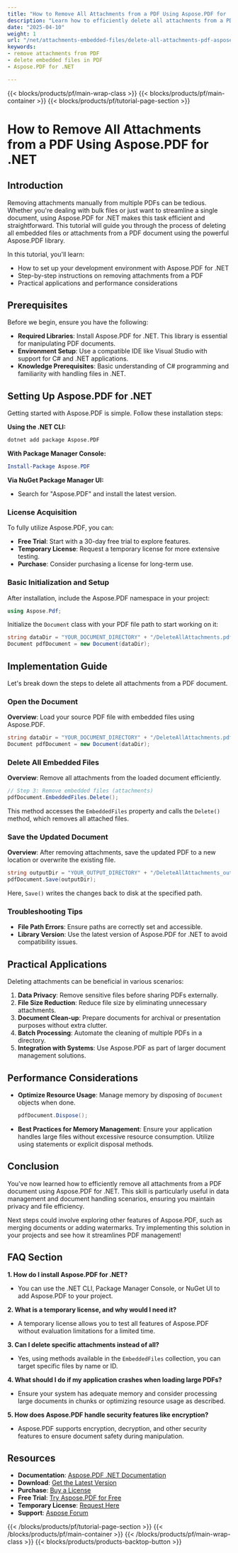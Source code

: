 ```yaml
---
title: "How to Remove All Attachments from a PDF Using Aspose.PDF for .NET"
description: "Learn how to efficiently delete all attachments from a PDF document using the powerful Aspose.PDF library. This step-by-step guide ensures your documents are clean and secure."
date: "2025-04-10"
weight: 1
url: "/net/attachments-embedded-files/delete-all-attachments-pdf-aspose-pdf-net/"
keywords:
- remove attachments from PDF
- delete embedded files in PDF
- Aspose.PDF for .NET

---
```


{{< blocks/products/pf/main-wrap-class >}}
{{< blocks/products/pf/main-container >}}
{{< blocks/products/pf/tutorial-page-section >}}


# How to Remove All Attachments from a PDF Using Aspose.PDF for .NET

## Introduction

Removing attachments manually from multiple PDFs can be tedious. Whether you're dealing with bulk files or just want to streamline a single document, using Aspose.PDF for .NET makes this task efficient and straightforward. This tutorial will guide you through the process of deleting all embedded files or attachments from a PDF document using the powerful Aspose.PDF library.

In this tutorial, you'll learn:
- How to set up your development environment with Aspose.PDF for .NET
- Step-by-step instructions on removing attachments from a PDF
- Practical applications and performance considerations

## Prerequisites

Before we begin, ensure you have the following:
- **Required Libraries**: Install Aspose.PDF for .NET. This library is essential for manipulating PDF documents.
- **Environment Setup**: Use a compatible IDE like Visual Studio with support for C# and .NET applications.
- **Knowledge Prerequisites**: Basic understanding of C# programming and familiarity with handling files in .NET.

## Setting Up Aspose.PDF for .NET

Getting started with Aspose.PDF is simple. Follow these installation steps:

**Using the .NET CLI:**

```bash
dotnet add package Aspose.PDF
```

**With Package Manager Console:**

```powershell
Install-Package Aspose.PDF
```

**Via NuGet Package Manager UI:**
- Search for "Aspose.PDF" and install the latest version.

### License Acquisition

To fully utilize Aspose.PDF, you can:
- **Free Trial**: Start with a 30-day free trial to explore features.
- **Temporary License**: Request a temporary license for more extensive testing.
- **Purchase**: Consider purchasing a license for long-term use.

### Basic Initialization and Setup

After installation, include the Aspose.PDF namespace in your project:

```csharp
using Aspose.Pdf;
```

Initialize the `Document` class with your PDF file path to start working on it:

```csharp
string dataDir = "YOUR_DOCUMENT_DIRECTORY" + "/DeleteAllAttachments.pdf";
Document pdfDocument = new Document(dataDir);
```

## Implementation Guide

Let's break down the steps to delete all attachments from a PDF document.

### Open the Document

**Overview**: Load your source PDF file with embedded files using Aspose.PDF.

```csharp
string dataDir = "YOUR_DOCUMENT_DIRECTORY" + "/DeleteAllAttachments.pdf";
Document pdfDocument = new Document(dataDir);
```

### Delete All Embedded Files

**Overview**: Remove all attachments from the loaded document efficiently.

```csharp
// Step 3: Remove embedded files (attachments)
pdfDocument.EmbeddedFiles.Delete();
```

This method accesses the `EmbeddedFiles` property and calls the `Delete()` method, which removes all attached files.

### Save the Updated Document

**Overview**: After removing attachments, save the updated PDF to a new location or overwrite the existing file.

```csharp
string outputDir = "YOUR_OUTPUT_DIRECTORY" + "/DeleteAllAttachments_out.pdf";
pdfDocument.Save(outputDir);
```

Here, `Save()` writes the changes back to disk at the specified path.

### Troubleshooting Tips

- **File Path Errors**: Ensure paths are correctly set and accessible.
- **Library Version**: Use the latest version of Aspose.PDF for .NET to avoid compatibility issues.

## Practical Applications

Deleting attachments can be beneficial in various scenarios:
1. **Data Privacy**: Remove sensitive files before sharing PDFs externally.
2. **File Size Reduction**: Reduce file size by eliminating unnecessary attachments.
3. **Document Clean-up**: Prepare documents for archival or presentation purposes without extra clutter.
4. **Batch Processing**: Automate the cleaning of multiple PDFs in a directory.
5. **Integration with Systems**: Use Aspose.PDF as part of larger document management solutions.

## Performance Considerations

- **Optimize Resource Usage**: Manage memory by disposing of `Document` objects when done.
  
  ```csharp
  pdfDocument.Dispose();
  ```

- **Best Practices for Memory Management**: Ensure your application handles large files without excessive resource consumption. Utilize using statements or explicit disposal methods.

## Conclusion

You've now learned how to efficiently remove all attachments from a PDF document using Aspose.PDF for .NET. This skill is particularly useful in data management and document handling scenarios, ensuring you maintain privacy and file efficiency.

Next steps could involve exploring other features of Aspose.PDF, such as merging documents or adding watermarks. Try implementing this solution in your projects and see how it streamlines PDF management!

## FAQ Section

**1. How do I install Aspose.PDF for .NET?**
- You can use the .NET CLI, Package Manager Console, or NuGet UI to add Aspose.PDF to your project.

**2. What is a temporary license, and why would I need it?**
- A temporary license allows you to test all features of Aspose.PDF without evaluation limitations for a limited time.

**3. Can I delete specific attachments instead of all?**
- Yes, using methods available in the `EmbeddedFiles` collection, you can target specific files by name or ID.

**4. What should I do if my application crashes when loading large PDFs?**
- Ensure your system has adequate memory and consider processing large documents in chunks or optimizing resource usage as described.

**5. How does Aspose.PDF handle security features like encryption?**
- Aspose.PDF supports encryption, decryption, and other security features to ensure document safety during manipulation.

## Resources

- **Documentation**: [Aspose.PDF .NET Documentation](https://reference.aspose.com/pdf/net/)
- **Download**: [Get the Latest Version](https://releases.aspose.com/pdf/net/)
- **Purchase**: [Buy a License](https://purchase.aspose.com/buy)
- **Free Trial**: [Try Aspose.PDF for Free](https://releases.aspose.com/pdf/net/)
- **Temporary License**: [Request Here](https://purchase.aspose.com/temporary-license/)
- **Support**: [Aspose Forum](https://forum.aspose.com/c/pdf/10)

{{< /blocks/products/pf/tutorial-page-section >}}
{{< /blocks/products/pf/main-container >}}
{{< /blocks/products/pf/main-wrap-class >}}
{{< blocks/products/products-backtop-button >}}
